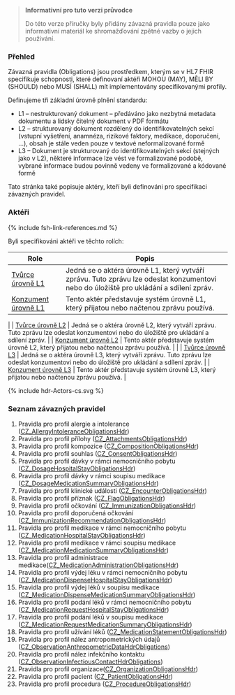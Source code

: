 <div xmlns="http://www.w3.org/1999/xhtml" xmlns:xsi="http://www.w3.org/2001/XMLSchema-instance"> 
<blockquote class="stu-note"> 
<b>Informativní pro tuto verzi průvodce</b> 
<p>Do této verze příručky byly přidány závazná pravidla pouze jako informativní materiál ke shromažďování zpětné vazby o jejich používání.</p> 
</blockquote>
</div>

### Přehled

Závazná pravidla (Obligations) jsou prostředkem, kterým se v  HL7 FHIR specifikuje schopnosti, které definovaní aktéři MOHOU (MAY), MĚLI BY (SHOULD) nebo MUSÍ (SHALL) mít implementovány specifikovanými profily.

Definujeme tři základní úrovně plnění standardu:
- L1 – nestrukturovaný dokument – předáváno jako nezbytná metadata dokumentu a lidsky čitelný dokument v PDF formátu
- L2 – strukturovaný dokument rozdělený do identifikovatelných sekcí (vstupní vyšetření, anamnéza, rizikové faktory, medikace, doporučení, …), obsah je stále veden pouze v textové neformalizované formě
- L3 – Dokument je strukturovaný do identifikovatelných sekcí (stejných jako v L2), některé informace lze vést ve formalizované podobě, vybrané informace budou povinně vedeny ve formalizované a kódované formě

Tato stránka také popisuje aktéry, kteří byli definováni pro specifikaci závazných pravidel.

### Aktéři

{% include fsh-link-references.md %}

Byli specifikováni aktéři ve těchto rolích:

| Role                                                 | Popis                                                                                                                      |
| ---------------------------------------------------- | -------------------------------------------------------------------------------------------------------------------------- |
| [Tvůrce úrovně L1](ActorDefinition-actor-creator-L1.html)     | Jedná se o aktéra úrovně L1, který vytváří zprávu. Tuto zprávu lze odeslat konzumentovi nebo do úložiště pro ukládání a sdílení zpráv. |
| [Konzument úrovně L1](ActorDefinition-actor-consumer-L1.html) | Tento aktér představuje systém úrovně L1, který přijatou nebo načtenou zprávu používá.                                                  |
 |
| [Tvůrce úrovně L2](ActorDefinition-actor-creator-L2.html)     | Jedná se o aktéra úrovně L2, který vytváří zprávu. Tuto zprávu lze odeslat konzumentovi nebo do úložiště pro ukládání a sdílení zpráv. |
| [Konzument úrovně L2](ActorDefinition-actor-consumer-L2.html) | Tento aktér představuje systém úrovně L2, který přijatou nebo načtenou zprávu používá.                                                  |
 |
| [Tvůrce úrovně L3](ActorDefinition-actor-creator-L3.html)     | Jedná se o aktéra úrovně L3, který vytváří zprávu. Tuto zprávu lze odeslat konzumentovi nebo do úložiště pro ukládání a sdílení zpráv. |
| [Konzument  úrovně L3](ActorDefinition-actor-consumer-L3.html) | Tento aktér představuje systém úrovně L3, který přijatou nebo načtenou zprávu používá.                                                  |

<p>{% include hdr-Actors-cs.svg %}</p>

### Seznam závazných pravidel

1. Pravidla pro profil alergie a intolerance ([CZ_AllergyIntoleranceObligationsHdr](StructureDefinition-cz-allergyintolerance-obl-hdr.html))
2. Pravidla pro profil přílohy ([CZ_AttachmentsObligationsHdr](StructureDefinition-cz-attachment-obl-hdr.html))
3. Pravidla pro profil kompozice ([CZ_CompositionObligationsHdr](StructureDefinition-cz-composition-obl-hdr.html))
4. Pravidla pro profil souhlas ([CZ_ConsentObligationsHdr](StructureDefinition-cz-consent-obl-hdr.html))
5. Pravidla pro profil dávky v rámci nemocničního pobytu ([CZ_DosageHospitalStayObligationsHdr](StructureDefinition-cz-dosage-hospitalstay-obl-hdr.html))
6. Pravidla pro profil dávky v rámci soupisu medikace ([CZ_DosageMedicationSummaryObligationsHdr](StructureDefinition-cz-dosage-medicationsummary-obl-hdr.html))
7. Pravidla pro profil klinické události ([CZ_EncounterObligationsHdr](StructureDefinition-cz-encounter-obl-hdr.html))
8. Pravidla pro profil příznak ([CZ_FlagObligationsHdr](StructureDefinition-cz-flag-obl-hdr.html))
9. Pravidla pro profil očkování ([CZ_ImmunizationObligationsHdr](StructureDefinition-cz-immunization-obl-hdr.html))
10. Pravidla pro profil doporučená očkování ([CZ_ImmunizationRecommendationObligationsHdr](StructureDefinition-cz-immunizationrecommendation-obl-hdr.html))
11. Pravidla pro profil medikace v rámci nemocničního pobytu ([CZ_MedicationHospitalStayObligationsHdr](StructureDefinition-cz-medication-hospitalstay-obl-hdr.html))
12. Pravidla pro profil medikace v rámci soupisu medikace ([CZ_MedicationMedicationSummaryObligationsHdr](StructureDefinition-cz-medication-medicationsummary-obl-hdr.html))
13. Pravidla pro profil administrace medikace([CZ_MedicationAdministrationObligationsHdr](StructureDefinition-cz-medicationadministration-obl-hdr.html))
14. Pravidla pro profil výdej léku v rámci nemocničního pobytu ([CZ_MedicationDispenseHospitalStayObligationsHdr](StructureDefinition-cz-medicationdispens-hospitalstay-obl-hdr.html))
15. Pravidla pro profil výdej léků v soupisu medikace ([CZ_MedicationDispenseMedicationSummaryObligationsHdr](StructureDefinition-cz-medicationdispens-medicationsummary-obl-hdr.html))
16. Pravidla pro profil podání léků v rámci nemocničního pobytu ([CZ_MedicationRequestHospitalStayObligationsHdr](StructureDefinition-cz-medicationrequest-hospitalstay-obl-hdr.html))
17. Pravidla pro profil podání léků v soupisu medikace ([CZ_MedicationRequestMedicationSummaryObligationsHdr](StructureDefinition-cz-medicationrequest-medicationsummary-obl-hdr.html))
18. Pravidla pro profil užívání léků ([CZ_MedicationStatementObligationsHdr](StructureDefinition-cz-medicationstatement-obl-hdr.html))
19. Pravidla pro profil nález antropometrických údajů ([CZ_ObservationAnthropometricDataHdrObligations](StructureDefinition-cz-observation-anthropometricdata-obl-hdr.html))
20. Pravidla pro profil nález infekčního kontaktu ([CZ_ObservationInfectiousContactHdrObligations](StructureDefinition-cz-observation-ic-obl-hdr.html))
21. Pravidla pro profil organizace([CZ_OrganizationObligationsHdr](StructureDefinition-cz-organization-obl-hdr.html))
22. Pravidla pro profil pacient ([CZ_PatientObligationsHdr](StructureDefinition-cz-patient-obl-hdr.html))
23. Pravidla pro profil procedura ([CZ_ProcedureObligationsHdr](StructureDefinition-cz-procedure-obl-hdr.html))

